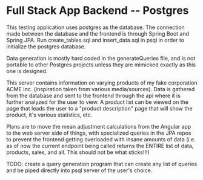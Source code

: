 # Full Stack App Backend -- Postgres
This testing application uses postgres as the database. The connection made between the database and the frontend is through Spring Boot and Spring JPA. Run create_tables.sql and insert_data.sql in psql in order to initialize the postgres database.

Data generation is mostly hard coded in the generateQueries file, and is not portable to other Postgres projects unless they are mimicked exactly as this one is designed.

This server contains information on varying products of my fake corporation ACME Inc. (inspiration taken from various media/sources). Data is gathered from the database and sent to the frontend through the api where it is further analyzed for the user to view. A product list can be viewed on the page that leads the user to a "product description" page that will show the product, it's various statistics, etc.

Plans are to move the mean adjustment calculations from the Angular app to the web server side of things, with specialized queries in the JPA repos to prevent the frontend getting overloaded with insane amounts of data (i.e. as of now the current endpoint being called returns the ENTIRE list of data, products, sales, and all. This should not be what sticks!!!)

TODO: create a query generation program that can create any list of queries and be piped directly into psql server of the user's choice.